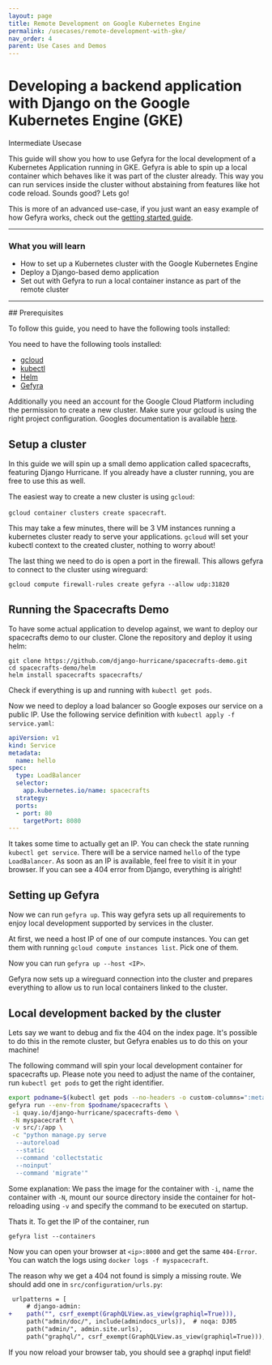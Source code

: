 ```yaml
---
layout: page
title: Remote Development on Google Kubernetes Engine
permalink: /usecases/remote-development-with-gke/
nav_order: 4
parent: Use Cases and Demos
---
```

# Developing a backend application with Django on the Google Kubernetes Engine (GKE) 


Intermediate Usecase


This guide will show you how to use Gefyra for the local development of a Kubernetes
Application running in GKE. Gefyra is able to spin up a local container which
behaves like it was part of the cluster already. This way you can run services
inside the cluster without abstaining from features like hot code reload. Sounds
good? Lets go!


This is more of an advanced use-case, if you just want an easy example of how Gefyra works, check
out the [getting started guide](https://gefyra.dev/getting-started/).

<hr />

### What you will learn

* How to set up a Kubernetes cluster with the Google Kubernetes Engine
* Deploy a Django-based demo application 
* Set out with Gefyra to run a local container instance as part of the remote cluster
<hr />
## Prerequisites

To follow this guide, you need to have the following tools installed:

You need to have the following tools installed:

* [gcloud](https://cloud.google.com/sdk/docs/install-sdk)
* [kubectl](https://kubernetes.io/docs/tasks/tools/)
* [Helm](https://helm.sh/docs/intro/install/)
* [Gefyra](https://gefyra.dev/installation/)

Additionally you need an account for the Google Cloud Platform including the
permission to create a new cluster. Make sure your gcloud is using the right
project configuration. Googles documentation is available
[here](https://cloud.google.com/docs/get-started).

## Setup a cluster

In this guide we will spin up a small demo application called spacecrafts,
featuring Django Hurricane. If you already have a cluster running, you are free
to use this as well.

The easiest way to create a new cluster is using `gcloud`:

`gcloud container clusters create spacecraft`.

This may take a few minutes, there will be 3 VM instances running a kubernetes
cluster ready to serve your applications. `gcloud` will set your
kubectl context to the created cluster, nothing to worry about!

The last thing we need to do is open a port in the firewall. This allows gefyra
to connect to the cluster using wireguard:

`gcloud compute firewall-rules create gefyra --allow udp:31820`

## Running the Spacecrafts Demo

To have some actual application to develop against, we want to deploy our
spacecrafts demo to our cluster. Clone the repository and deploy it using helm:

```
git clone https://github.com/django-hurricane/spacecrafts-demo.git
cd spacecrafts-demo/helm
helm install spacecrafts spacecrafts/
```

Check if everything is up and running with `kubectl get pods`.

Now we need to deploy a load balancer so Google exposes our service on a public
IP.  Use the following service definition with `kubectl apply -f
service.yaml`:

```yaml
apiVersion: v1
kind: Service
metadata:
  name: hello
spec:
  type: LoadBalancer
  selector:
    app.kubernetes.io/name: spacecrafts
  strategy:
  ports:
  - port: 80
    targetPort: 8080
---
```

It takes some time to actually get an IP. You can check the state running
`kubectl get service`. There will be a service named `hello` of the type
`LoadBalancer`. As soon as an IP is available, feel free to visit it in your
browser. If you can see a 404 error from Django, everything is alright!

## Setting up Gefyra

Now we can run `gefyra up`. This way gefyra sets up all requirements
to enjoy local development supported by services in the cluster.

At first, we need a host IP of one of our compute instances. You can get
them with running `gcloud compute instances list`. Pick one of them.

Now you can run `gefyra up --host <IP>`.

Gefyra now sets up a wireguard connection into the cluster and prepares
everything to allow us to run local containers linked to the cluster.

## Local development backed by the cluster

Lets say we want to debug and fix the 404 on the index page. It's possible to do
this in the remote cluster, but Gefyra enables us to do this on your machine!

The following command will spin your local development container for spacecrafts
up. Please note you need to adjust the name of the container, run `kubectl get
pods` to get the right identifier.

```bash
export podname=$(kubectl get pods --no-headers -o custom-columns=":metadata.name" | grep -v postgres)
gefyra run --env-from $podname/spacecrafts \
 -i quay.io/django-hurricane/spacecrafts-demo \
 -N myspacecraft \
 -v src/:/app \
 -c "python manage.py serve 
  --autoreload 
  --static 
  --command 'collectstatic 
  --noinput' 
  --command 'migrate'" 
```

Some explanation: We pass the image for the container with `-i`, name the container with `-N`, mount our 
source directory inside the container for hot-reloading using `-v` and specify the command to be executed 
on startup.

Thats it. To get the IP of the container, run 

`gefyra list --containers`

Now you can open your browser at `<ip>:8000` and get the same `404-Error`. You can watch the logs using 
`docker logs -f myspacecraft`.
  
The reason why we get a 404 not found is simply a missing route. We should add one in `src/configuration/urls.py`:

```diff
 urlpatterns = [
     # django-admin:
+    path("", csrf_exempt(GraphQLView.as_view(graphiql=True))),
     path("admin/doc/", include(admindocs_urls)),  # noqa: DJ05
     path("admin/", admin.site.urls),
     path("graphql/", csrf_exempt(GraphQLView.as_view(graphiql=True))),
```
  
If you now reload your browser tab, you should see a graphql input field!
